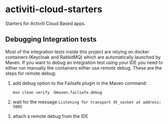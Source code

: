 # activiti-cloud-starters

Starters for Activiti Cloud Based apps. 

## Debugging Integration tests
Most of the integration tests inside this project are relying on docker containers 
(Keycloak and RabbitMQ) which are automatically launched by Maven. If you want to
 debug an integration test using your IDE you need to either run manually the containers
 either use remote debug. These are the steps for remote debug:
 1. add debug option to the Failsafe plugin in the Maven command: 
 
     `mvn clean verify -Dmaven.failsafe.debug`
 1. wait for the message `Listening for transport dt_socket at address: 5005`
 1. attach a remote debug from the IDE